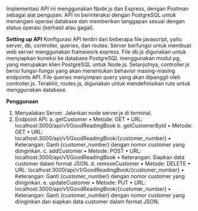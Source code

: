 Implementasi API ini menggunakan Node.js dan Express, dengan Postman sebagai alat pengujian. API ini berinteraksi dengan PostgreSQL untuk menangani operasi database dan memberikan tanggapan sesuai dengan status operasi (berhasil atau gagal).

**Setting up API**
Konfigurasi API terdiri dari beberapa file javascript, yaitu server, db, controller, queries, dan routes. Server berfungsi untuk membuat web server menggunakan framework express. File db.js digunakan untuk menyiapkan koneksi ke database PostgreSQL menggunakan modul pg, yang merupakan klien PostgreSQL untuk Node.js. Selanjutnya, controller.js berisi fungsi-fungsi yang akan menentukan behavior masing-masing endpoints API. File queries menyimpan query yang akan dipanggil oleh controller.js. Terakhir, routes.js, digunakan untuk mendefinisikan rute untuk menggunakan database. 

**Penggunaan**
1.	 Menyalakan Server. Jalankan node server.js di terminal.
2.	Endpoint API:
  a.	getCustomer
      •	Metode: GET
      •	URL: localhost:3000/api/v1/GoodReadingBook
  b.	getCustomerById
      •	Metode: GET
      •	URL: localhost:3000/api/v1/GoodReadingBook/{customer_number}
      •	Keterangan: Ganti {customer_number} dengan nomor customer yang diinginkan.
  c.	addCustomer
      •	Metode: POST
      •	URL: localhost:3000/api/v1/GoodReadingBook
      •	Keterangan: Siapkan data customer dalam format JSON.
  d.	removeCustomer
      •	Metode: DELETE
      •	URL: localhost:3000/api/v1/GoodReadingBook/{customer_number}
      •	Keterangan: Ganti {customer_number} dengan nomor customer yang diinginkan.
  e.	updateCustomer
      •	Metode: PUT
      •	URL: localhost:3000/api/v1/GoodReadingBook/{customer_number}
      •	Keterangan: Ganti {customer_number} dengan nomor customer yang diinginkan dan siapkan data customer dalam format JSON.
